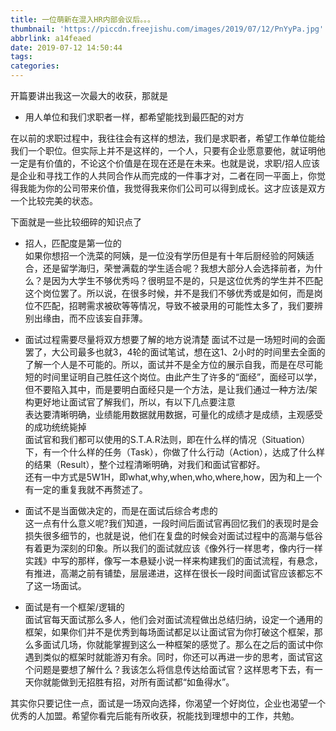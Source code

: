```yaml
---
title: 一位萌新在混入HR内部会议后。。。
thumbnail: 'https://piccdn.freejishu.com/images/2019/07/12/PnYyPa.jpg'
abbrlink: a14feaed
date: 2019-07-12 14:50:44
tags:
categories:
---
```


开篇要讲出我这一次最大的收获，那就是  

- 用人单位和我们求职者一样，都希望能找到最匹配的对方  

在以前的求职过程中，我往往会有这样的想法，我们是求职者，希望工作单位能给我们一个职位。但实际上并不是这样的，一个人，只要有企业愿意要他，就证明他一定是有价值的，不论这个价值是在现在还是在未来。也就是说，求职/招人应该是企业和寻找工作的人共同合作从而完成的一件事才对，二者在同一平面上，你觉得我能为你的公司带来价值，我觉得我来你们公司可以得到成长。这才应该是双方一个比较完美的状态。  

下面就是一些比较细碎的知识点了  

- 招人，匹配度是第一位的  
  如果你想招一个洗菜的阿姨，是一位没有学历但是有十年后厨经验的阿姨适合，还是留学海归，荣誉满载的学生适合呢？我想大部分人会选择前者，为什么？是因为大学生不够优秀吗？很明显不是的，只是这位优秀的学生并不匹配这个岗位罢了。所以说，在很多时候，并不是我们不够优秀或是如何，而是岗位不匹配，招聘需求被砍等等情况，导致不被录用的可能性太多了，我们要辨别出缘由，而不应该妄自菲薄。  

- 面试过程需要尽量将双方想要了解的地方说清楚
  面试不过是一场短时间的会面罢了，大公司最多也就3，4轮的面试笔试，想在这1、2小时的时间里去全面的了解一个人是不可能的。所以，面试并不是全方位的展示自我，而是在尽可能短的时间里证明自己胜任这个岗位。由此产生了许多的“面经”，面经可以学，但不要陷入其中，而是要明白面经只是一个方法，是让我们通过一种方法/架构更好地让面试官了解我们，所以，有以下几点要注意  
    表达要清晰明确，业绩能用数据就用数据，可量化的成绩才是成绩，主观感受的成功统统毙掉  
    面试官和我们都可以使用的S.T.A.R法则，即在什么样的情况（Situation）下，有一个什么样的任务（Task），你做了什么行动（Action），达成了什么样的结果（Result），整个过程清晰明确，对我们和面试官都好。  
    还有一中方式是5W1H，即what,why,when,who,where,how，因为和上一个有一定的重复我就不再赘述了。

- 面试不是当面做决定的，而是在面试后综合考虑的  
  这一点有什么意义呢?我们知道，一段时间后面试官再回忆我们的表现时是会损失很多细节的，也就是说，他们在复盘的时候会对面试过程中的高潮与低谷有着更为深刻的印象。所以我们的面试就应该《像外行一样思考，像内行一样实践》中写的那样，像写一本悬疑小说一样来构建我们的面试流程，有悬念，有推进，高潮之前有铺垫，层层递进，这样在很长一段时间面试官应该都忘不了这一场面试。  

- 面试是有一个框架/逻辑的  
  面试官每天面试那么多人，他们会对面试流程做出总结归纳，设定一个通用的框架，如果你们并不是优秀到每场面试都足以让面试官为你打破这个框架，那么多面试几场，你就能掌握到这么一种框架的感觉了。那么在之后的面试中你遇到类似的框架时就能游刃有余。同时，你还可以再进一步的思考，面试官这个问题是要想了解什么？我该怎么将信息传达给面试官？这样思考下去，有一天你就能做到无招胜有招，对所有面试都“如鱼得水”。  

其实你只要记住一点，面试是一场双向选择，你渴望一个好岗位，企业也渴望一个优秀的人加盟。希望你看完后能有所收获，祝能找到理想中的工作，共勉。
